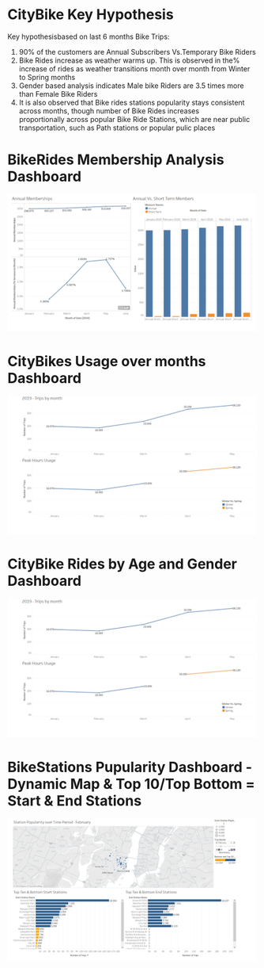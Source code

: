 # CityBike Key Hypothesis
Key hypothesisbased on last 6 months Bike Trips:
  1. 90% of the customers are Annual Subscribers Vs.Temporary Bike Riders
  2. Bike Rides increase as weather warms up. This is observed in the% increase of rides as weather transitions month over month from 
     Winter to Spring months
  3. Gender based analysis indicates Male bike Riders are 3.5 times more than Female Bike Riders
  4. It is also observed that Bike rides stations popularity stays consistent across months, though number of Bike Rides increases     
     proportionally across popular Bike Ride Stations, which are near public transportation, such as Path stations or popular pulic places
 


# BikeRides Membership Analysis Dashboard
![CityBike_Membership](Images/CityBike_Membership.png)


# CityBikes Usage over months Dashboard
![BikeUsage](Images/BikeUsage.png)

# CityBike Rides by Age and Gender Dashboard
![BikeUsage](Images/BikeUsage.png)

# BikeStations Pupularity Dashboard - Dynamic Map & Top 10/Top Bottom = Start & End Stations
![Station_Popularity_Dynamic_Map](Images/Station_Popularity_Dynamic_Map.png)
